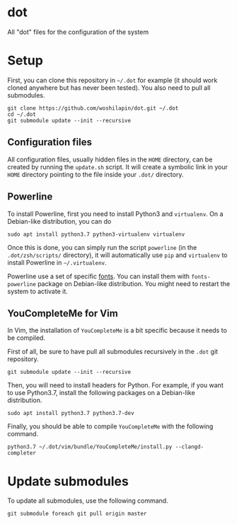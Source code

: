 dot
===

All "dot" files for the configuration of the system

# Setup
First, you can clone this repository in `~/.dot` for example (it should work
cloned anywhere but has never been tested).  You also need to pull all
submodules.

```
git clone https://github.com/woshilapin/dot.git ~/.dot
cd ~/.dot
git submodule update --init --recursive
```

## Configuration files
All configuration files, usually hidden files in the `HOME` directory, can be
created by running the `update.sh` script. It will create a symbolic link in
your `HOME` directory pointing to the file inside your `.dot/` directory.

## Powerline
To install Powerline, first you need to install Python3 and `virtualenv`. On a
Debian-like distribution, you can do

```
sudo apt install python3.7 python3-virtualenv virtualenv
```

Once this is done, you can simply run the script `powerline` (in the
`.dot/zsh/scripts/` directory), it will automatically use `pip` and
`virtualenv` to install Powerline in `~/.virtualenv`.

Powerline use a set of specific [fonts](https://github.com/powerline/fonts). You
can install them with `fonts-powerline` package on Debian-like distribution. You
might need to restart the system to activate it.

## YouCompleteMe for Vim
In Vim, the installation of `YouCompleteMe` is a bit specific because it needs
to be compiled.

First of all, be sure to have pull all submodules recursively in the `.dot` git
repository.

```
git submodule update --init --recursive
```

Then, you will need to install headers for Python. For example, if you want to
use Python3.7, install the following packages on a Debian-like distribution.

```
sudo apt install python3.7 python3.7-dev
```

Finally, you should be able to compile `YouCompleteMe` with the following
command.

```
python3.7 ~/.dot/vim/bundle/YouCompleteMe/install.py --clangd-completer
```

# Update submodules

To update all submodules, use the following command.

    git submodule foreach git pull origin master
